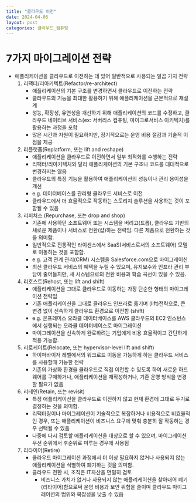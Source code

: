 ```yaml
---
title: "클라우드 이전"
date: 2024-04-06
layout: post
categories: 클라우드_컴퓨팅
---
```

# 7가지 마이그레이션 전략
- 애플리케이션을 클라우드로 이전하는 데 있어 일반적으로 사용되는 일곱 가지 전략
    1. 리팩터/리아키텍트(Refactor/re-architect)
        - 애플리케이션의 기본 구조를 변경하면서 클라우드로 이전하는 전략
        - 클라우드의 기능을 최대한 활용하기 위해 애플리케이션을 근본적으로 재설계
        - 성능, 확장성, 유연성을 개선하기 위해 애플리케이션의 코드를 수정하고, 클라우드 네이티브 서비스(ex: 서버리스 컴퓨팅, 마이크로서비스 아키텍처)를 활용하는 과정을 포함
        - 많은 시간과 자원이 필요하지만, 장기적으로는 운영 비용 절감과 기술적 이점을 제공
    2. 리플랫폼(Replatform, 또는 lift and reshape)
        - 애플리케이션을 클라우드로 이전하면서 일부 최적화를 수행하는 전략
        - 리팩터/리아키텍처와 달리 애플리케이션의 기본 구조나 코드를 대대적으로 변경하지는 않음
        - 클라우드의 특정 기능을 활용하여 애플리케이션의 성능이나 관리 용이성을 개선
        - e.g. 데이터베이스를 관리형 클라우드 서비스로 이전
        - 클라우드에서 더 효율적으로 작동하는 스토리지 솔루션을 사용하는 것이 포함될 수 있음
    3. 리퍼처스 (Repurchase, 또는 drop and shop)
        - 기존에 사용하던 소프트웨어 또는 시스템을 버리고(드롭), 클라우드 기반의 새로운 제품이나 서비스로 전환(샵)하는 전략임. 다른 제품으로 전환하는 것을 의미함.
        - 일반적으로 전통적인 라이센스에서 SaaS(서비스로서의 소프트웨어) 모델로 이동하는 것을 포함함.
        - e.g. 고객 관계 관리(CRM) 시스템을 Salesforce.com으로 마이그레이션
        - 최신 클라우드 서비스의 혜택을 누릴 수 있으며, 유지보수와 인프라 관리 부담이 줄어들지만, 새 시스템으로의 전환 비용과 학습 곡선이 있을 수 있음.
    4. 리호스트(Rehost, 또는 lift and shift)
        - 애플리케이션을 그대로 클라우드로 이동하는 가장 단순한 형태의 마이그레이션 전략임
        - 기존 애플리케이션을 그대로 클라우드 인프라로 옮기며 (lift)전략으로, 큰 변경 없이 신속하게 클라우드 환경으로 이전함 (shift)
        - e.g. 온프레미스 오라클 데이터베이스를 AWS 클라우드의 EC2 인스턴스에서 실행되는 오라클 데이터베이스로 마이그레이션
        - 마이그레이션을 신속하게 완료하려는 기업에게 비용 효율적이고 간단하게 적용 가능함.
    5. 리로케이트(Relocate, 또는 hypervisor-level lift and shift)
        - 하이퍼바이저 레벨에서의 워크로드 이동을 가능하게 하는 클라우드 서비스를 사용할때 가능한 전략
        - 기존의 가상화 환경을 클라우드로 직접 이전할 수 있도록 하여 새로운 하드웨어를 구매하거나, 애플리케이션을 재작성하거나, 기존 운영 방식을 변경할 필요가 없음
    6. 리테인(Retain, 또는 revisit)
        - 특정 애플리케이션을 클라우드로 이전하지 않고 현재 환경에 그대로 두기로 결정하는 것을 의미함.
        - 리팩터링이나 마이그레이션이 기술적으로 복잡하거나 비용적으로 비효율적인 경우, 또는 애플리케이션이 비즈니스 요구에 맞춰 충분히 잘 작동하는 경우 선택될 수 있음
        - 나중에 다시 검토할 애플리케이션을 대상으로 할 수 있으며, 마이그레이션 우선 순위에서 후순위로 미루는 경우에 사용됨
    7. 리타이어(Retire)
        - 클라우드 마이그레이션 과정에서 더 이상 필요하지 않거나 사용되지 않는 애플리케이션을 식별하여 폐기하는 것을 의미함.
        - 클라우드 전환 시, 조직은 IT자산을 면밀히 검토
            - 비즈니스 가치가 없거나 사용되지 않는 애플리케이션을 찾아내어 폐기(리타이어)함으로써 운영 비용과 보안 위험을 줄이며 클라우드 마이그레이션의 범위와 복잡성을 낮출 수 있음
